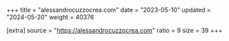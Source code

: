 +++
title = "alessandrocuzzocrea.com"
date = "2023-05-10"
updated = "2024-05-20"
weight = 40376

[extra]
source = "https://alessandrocuzzocrea.com"
ratio = 9
size = 39
+++
